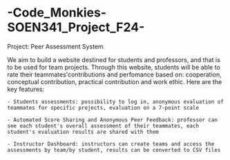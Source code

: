 # -Code_Monkies-SOEN341_Project_F24-

Project: Peer Assessment System

We aim to build a website destined for students and professors, and that is to be used for team projects. Through this website, students will be able to rate their teammates'contributions and perfomance based on: cooperation, conceptual contribution, practical contribution and work ethic. Here are the key features:

    - Students assessments: possibility to log in, anonymous evaluation of teammates for specific projects, evaluation on a 7-point scale
    
    - Automated Score Sharing and Anonymous Peer Feedback: professor can see each student's overall assessment of their teammates, each student's evaluation results are shared with them
    
    - Instructor Dashboard: instructors can create teams and access the assessments by team/by student, results can be converted to CSV files 
